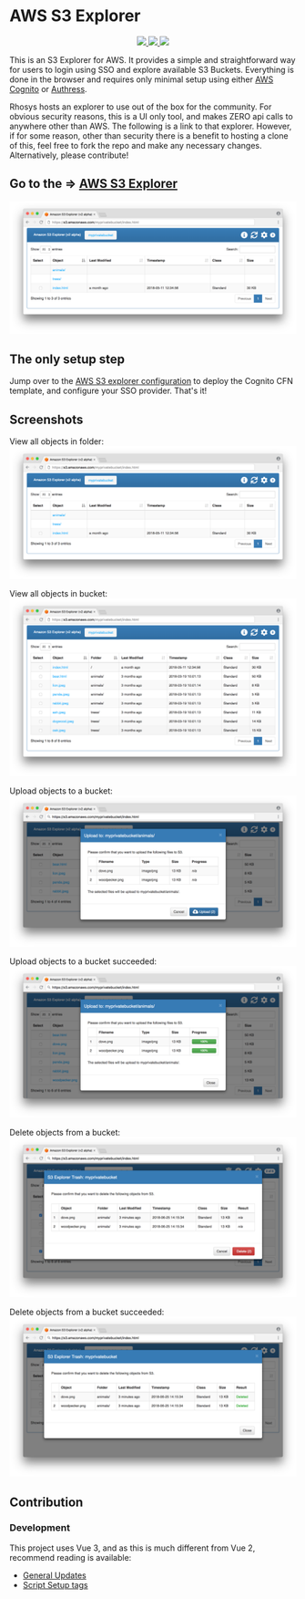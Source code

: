 # AWS S3 Explorer

<p align="center">
    <a href="./LICENSE" alt="apache 2.0 license">
      <img src="https://img.shields.io/badge/license-Apache%202.0-blue.svg">
    </a>
    <a href="https://eu-west-1.console.aws.amazon.com/lambda/home?region=eu-west-1#/create/app?applicationId=arn:aws:serverlessrepo:eu-west-1:922723803004:applications/S3-Explorer" alt="Installations">
      <img src="https://img.shields.io/badge/Installed%20Deployments-8.1k-success">
    </a>
    <a href="https://eu-west-1.console.aws.amazon.com/lambda/home?region=eu-west-1#/create/app?applicationId=arn:aws:serverlessrepo:eu-west-1:922723803004:applications/S3-Explorer" alt="AWS Serverless Application">
        <img src="https://img.shields.io/badge/AWS%20Serverless%20Application-S3%20Explorer-blue">
    </a>
</p>


This is an S3 Explorer for AWS. It provides a simple and straightforward way for users to login using SSO and explore available S3 Buckets. Everything is done in the browser and requires only minimal setup using either [AWS Cognito](https://) or [Authress](https://authress.io).

Rhosys hosts an explorer to use out of the box for the community. For obvious security reasons, this is a UI only tool, and makes ZERO api calls to anywhere other than AWS. The following is a link to that explorer. However, if for some reason, other than security there is a benefit to hosting a clone of this, feel free to fork the repo and make any necessary changes. Alternatively, please contribute!
## Go to the => [AWS S3 Explorer](https://rhosys.github.io/aws-s3-explorer/)

![Folder selected screen](screenshots/explorer-folder.png)

## The only setup step
Jump over to the [AWS S3 explorer configuration](https://rhosys.github.io/aws-s3-explorer) to deploy the Cognito CFN template, and configure your SSO provider. That's it!

<!-- ## Display Options

This application allows visitors to view the contents of a bucket via its folders or by listing out all objects in a bucket. The default view is by folder, but users can choose Initial View: Bucket in Settings to display all objects in the bucket. Note that viewing an entire bucket that contains many objects could overwhelm the browser. We've successfully tested this application on a bucket with over 30,000 objects, but keep in mind that trying to list too many objects in a browser could lead to a poor user experience. -->

## Screenshots

View all objects in folder:
![Folder selected screen](screenshots/explorer-folder.png)

View all objects in bucket:
![Bucket traversal screen](screenshots/explorer-bucket.png)

Upload objects to a bucket:
![Bucket upload request screen](screenshots/explorer-upload.png)

Upload objects to a bucket succeeded:
![Bucket upload confirmation screen](screenshots/explorer-upload-success.png)

Delete objects from a bucket:
![Bucket object delete request screen](screenshots/explorer-delete.png)

Delete objects from a bucket succeeded:
![Bucket object delete confirmation screen](screenshots/explorer-delete-success.png)

## Contribution

### Development
This project uses Vue 3, and as this is much different from Vue 2, recommend reading is available:
* [General Updates](https://v3.vuejs.org/guide/computed.html)
* [Script Setup tags](https://v3.vuejs.org/api/sfc-script-setup.html)